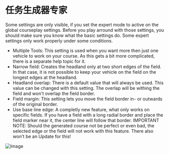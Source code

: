 # 任务生成器专家


Some settings are only visible, if you set the expert mode to active on the global courseplay settings.
Before you play arround with those settings, you should make sure you know what the basic settings do.
Some expert settings only work properly under some conditions.

- Multiple Tools: This setting is used when you want more then just one vehicle to work on your course. As this gets a bit more complicated, there is a separate help topic for it.
- Narrow field: Creates the headland only at two short edges of the field. In that case, it is not possible to keep your vehicle on the field on the longest edges at the headland.
- Headland overlap: There is a default value that will always be used. This value can be changed with this setting. The overlap will be withing the field and won't overlap the field border.
- Field margin: This setting lets you move the field border in- or outwards of the original border.
- Use base line edge: A completly new feature, what only works on specific fields. If you have a field with a long radial border and place the field marker near it, the center line will follow that border.
IMPORTANT NOTE: Should the generated course not be perfect or even bad, the selected edge or the field will not work with this feature. There also won't be an Update for this!


![Image](assets/imagesbaseedge_0_0_1020_545.png)

